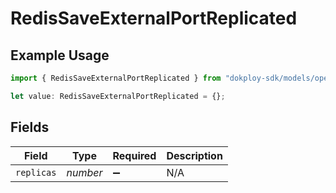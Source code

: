# RedisSaveExternalPortReplicated

## Example Usage

```typescript
import { RedisSaveExternalPortReplicated } from "dokploy-sdk/models/operations";

let value: RedisSaveExternalPortReplicated = {};
```

## Fields

| Field              | Type               | Required           | Description        |
| ------------------ | ------------------ | ------------------ | ------------------ |
| `replicas`         | *number*           | :heavy_minus_sign: | N/A                |